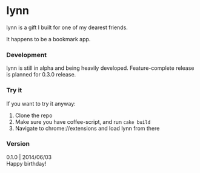 lynn
===
lynn is a gift I built for one of my dearest friends. 

It happens to be a bookmark app.

### Development
lynn is still in alpha and being heavily developed.
Feature-complete release is planned for 0.3.0 release.

### Try it
If you want to try it anyway:  
1. Clone the repo  
2. Make sure you have coffee-script, and run `cake build`  
3. Navigate to chrome://extensions and load lynn from there  


### Version
0.1.0 | 2014/06/03  
Happy birthday!
